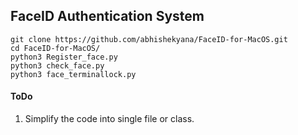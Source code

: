 ## FaceID Authentication System

```
git clone https://github.com/abhishekyana/FaceID-for-MacOS.git
cd FaceID-for-MacOS/
python3 Register_face.py
python3 check_face.py
python3 face_terminallock.py
```
#### ToDo
1. Simplify the code into single file or class.
